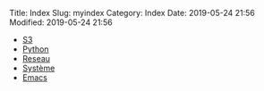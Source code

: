 Title: Index
Slug: myindex
Category: Index
Date: 2019-05-24 21:56
Modified: 2019-05-24 21:56


* [S3](/tag/s3.html)
* [Python](/tag/python.html)
* [Reseau](/tag/reseau.html)
* [Système](/tag/systeme.html)
* [Emacs](/tag/emacs.html)
